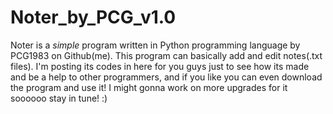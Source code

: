 # Noter_by_PCG_v1.0
Noter is a *simple* program written in Python programming language by PCG1983 on Github(me).
This program can basically add and edit notes(.txt files).
I'm posting its codes in here for you guys just to see how its made and be a help to other programmers,
and if you like you can even download the program and use it! I might gonna work on more upgrades for it soooooo stay in tune! :)
